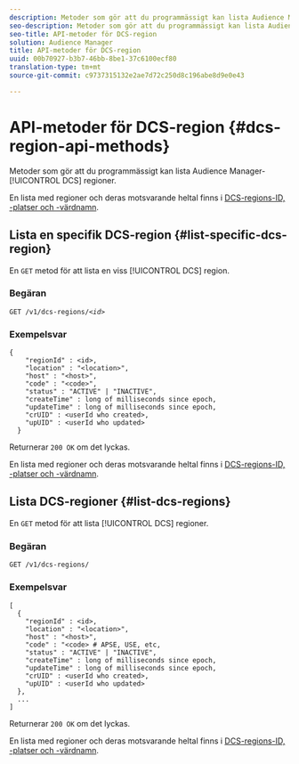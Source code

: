 ```yaml
---
description: Metoder som gör att du programmässigt kan lista Audience Manager DCS-regioner.
seo-description: Metoder som gör att du programmässigt kan lista Audience Manager DCS-regioner.
seo-title: API-metoder för DCS-region
solution: Audience Manager
title: API-metoder för DCS-region
uuid: 00b70927-b3b7-46bb-8be1-37c6100ecf80
translation-type: tm+mt
source-git-commit: c9737315132e2ae7d72c250d8c196abe8d9e0e43

---
```



# API-metoder för DCS-region {#dcs-region-api-methods}

Metoder som gör att du programmässigt kan lista Audience Manager- [!UICONTROL DCS] regioner.

<!-- c_rest_api_regions.xml -->

En lista med regioner och deras motsvarande heltal finns i [DCS-regions-ID, -platser och -värdnamn](../../api/dcs-intro/dcs-api-reference/dcs-regions.md).

## Lista en specifik DCS-region {#list-specific-dcs-region}

En `GET` metod för att lista en viss [!UICONTROL DCS] region.

<!-- r_rest_api_regions_list_specific.xml -->

### Begäran

`GET /v1/dcs-regions/`*`<id>`*

### Exempelsvar

```
{ 
    "regionId" : <id>, 
    "location" : "<location>",
    "host" : "<host>",
    "code" : "<code>",
    "status" : "ACTIVE" | "INACTIVE",
    "createTime" : long of milliseconds since epoch,
    "updateTime" : long of milliseconds since epoch,
    "crUID" : <userId who created>,
    "upUID" : <userId who updated>
  }
```

Returnerar `200 OK` om det lyckas.

En lista med regioner och deras motsvarande heltal finns i [DCS-regions-ID, -platser och -värdnamn](../../api/dcs-intro/dcs-api-reference/dcs-regions.md).

## Lista DCS-regioner {#list-dcs-regions}

En `GET` metod för att lista [!UICONTROL DCS] regioner.

<!-- r_rest_api_regions_list.xml -->

### Begäran

`GET /v1/dcs-regions/`

### Exempelsvar

```
[
  { 
    "regionId" : <id>, 
    "location" : "<location>",
    "host" : "<host>",
    "code" : "<code> # APSE, USE, etc,
    "status" : "ACTIVE" | "INACTIVE",
    "createTime" : long of milliseconds since epoch,
    "updateTime" : long of milliseconds since epoch,
    "crUID" : <userId who created>,
    "upUID" : <userId who updated>
  },
  ...
]
```

Returnerar `200 OK` om det lyckas.

En lista med regioner och deras motsvarande heltal finns i [DCS-regions-ID, -platser och -värdnamn](../../api/dcs-intro/dcs-api-reference/dcs-regions.md).
